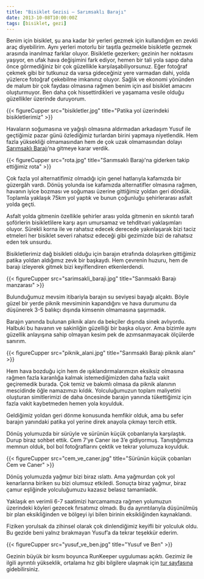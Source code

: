 ```yaml
---
title: "Bisiklet Gezisi – Sarımsaklı Barajı"
date: 2013-10-08T10:00:00Z
tags: [bisiklet, gezi]
---
```

Benim için bisiklet, şu ana kadar bir yerleri gezmek için kullandığım en zevkli araç diyebilirim. Aynı yerleri motorlu bir taşıtla gezmekle bisikletle gezmek arasında inanılmaz farklar oluyor. Bisikletle gezerken; gezinin her noktasını yaşıyor, en ufak hava değişimini fark ediyor, hemen bir tali yola sapıp daha önce görmediğiniz bir çok güzellikle karşılaşabiliyorsunuz. Eğer fotoğraf çekmek gibi bir tutkunuz da varsa gideceğiniz yere varmadan dahi, yolda yüzlerce fotoğraf çekebilme imkanınız oluyor. Sağlık ve ekonomi yönünden de malum bir çok faydası olmasına rağmen benim için asıl bisiklet amacını oluşturmuyor. Ben daha çok hissettirdikleri ve yaşamama vesile olduğu güzellikler üzerinde duruyorum.

{{< figureCupper src="bisikletler.jpg" title="Patika yol üzerindeki bisikletlerimiz" >}}

Havaların soğumasına ve yağışlı olmasına aldırmadan arkadaşım Yusuf ile geçtiğimiz pazar günü özlediğimiz turlardan birini yapmaya niyetlendik. Hem fazla yüksekliği olmamasından hem de çok uzak olmamasından dolayı [Sarımsaklı Barajı](https://tr.wikipedia.org/wiki/Sar%C4%B1msakl%C4%B1_Baraj%C4%B1)‘na gitmeye karar verdik.

{{< figureCupper src="rota.jpg" title="Sarımsaklı Barajı'na giderken takip ettiğimiz rota" >}}

Çok fazla yol alternatifimiz olmadığı için genel hatlarıyla kafamızda bir güzergâh vardı. Dönüş yolunda ise kafamızda alternatifler olmasına rağmen, havanın iyice bozması ve soğuması üzerine gittiğimiz yoldan geri döndük. Toplamla yaklaşık 75km yol yaptık ve bunun çoğunluğu şehirlerarası asfalt yolda geçti.

Asfalt yolda gitmenin özellikle şehirler arası yolda gitmenin en sıkıntılı tarafı şoförlerin bisikletlilere karşı aşırı umursamaz ve tehditvari yaklaşımları oluyor. Sürekli korna ile ve rahatsız edecek derecede yakınlaşarak bizi taciz etmeleri her bisiklet severi rahatsız edeceği gibi gezimizde bizi de rahatsız eden tek unsurdu.

Bisikletlerimiz dağ bisikleti olduğu için barajın etrafında dolaşırken gittiğimiz patika yoldan aldığımız zevk bir başkaydı. Hem çevrenin huzuru, hem de barajı izleyerek gitmek bizi keyiflendiren etkenlerdendi.

{{< figureCupper src="sarimsakli_baraji.jpg" title="Sarımsaklı Barajı manzarası" >}}

Bulunduğumuz mevsim itibariyla barajın su seviyesi bayağı alçaktı. Böyle güzel bir yerde piknik mevsiminin kapandığını ve hava durumunu da düşünerek 3-5 balıkçı dışında kimsenin olmamasına şaşırmadık.

Barajın yanında bulunan piknik alanı da bekçiler dışında sinek avlıyordu. Halbuki bu havanın ve sakinliğin güzelliği bir başka oluyor. Ama bizimle aynı güzellik anlayışına sahip olmayan kesim pek de azımsanmayacak ölçülerde sanırım.

{{< figureCupper src="piknik_alani.jpg" title="Sarımsaklı Barajı piknik alanı" >}}

Hem hava bozduğu için hem de ışıklandırmalarımızın eksiksiz olmasına rağmen fazla karanlığa kalmak istemediğimizden daha fazla vakit geçiremedik burada. Çok temiz ve bakımlı olmasa da piknik alanının mescidinde öğle namazımızı kıldık. Yolculuğumuzun toplam maliyetini oluşturan simitlerimizi de daha öncesinde barajın yanında tükettiğimiz için fazla vakit kaybetmeden hemen yola koyulduk.

Geldiğimiz yoldan geri dönme konusunda hemfikir olduk, ama bu sefer barajın yanındaki patika yol yerine direk anayola çıkmayı tercih ettik.

Dönüş yolumuzda bir sürüyle ve sürünün küçük çobanlarıyla karşılaştık. Durup biraz sohbet ettik. Cem 7’ye Caner ise 3’e gidiyormuş. Tanıştığımıza memnun olduk, bol bol fotoğraflarını çektik ve tekrar yolumuza koyulduk.

{{< figureCupper src="cem_ve_caner.jpg" title="Sürünün küçük çobanları Cem ve Caner" >}}

Dönüş yolumuzda yağmur bizi biraz ıslattı. Ama yağmurdan çok yol kenarlarına biriken su bizi olumsuz etkiledi. Sonuçta biraz yağmur, biraz çamur eşliğinde yolculuğumuzu kazasız belasız tamamladık.

Yaklaşık en verimli 6-7 saatimizi harcamamıza rağmen yolumuzun üzerindeki köyleri gezecek fırsatımız olmadı. Bu da ayrıntılarıyla düşünülmüş bir plan eksikliğinden ve bölgeyi iyi bilen birinin eksikliğinden kaynaklandı.

Fiziken yorulsak da zihinsel olarak çok dinlendiğimiz keyifli bir yolculuk oldu. Bu gezide beni yalnız bırakmayan Yusuf’a da tekrar teşekkür ederim.

{{< figureCupper src="yusuf_ve_ben.jpg" title="Yusuf ve Ben" >}}

Gezinin büyük bir kısmı boyunca RunKeeper uyguluması açıktı. Gezimiz ile ilgili ayrıntılı yükseklik, ortalama hız gibi bilgilere ulaşmak için [tur sayfasına](http://runkeeper.com/user/ahmetaltindis/activity/252943850?&tripIdBase36=46lgq2) gidebilirsiniz.
